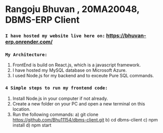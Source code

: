 # Rangoju Bhuvan , 20MA20048, DBMS-ERP Client

### `I have hosted my website live here on:` https://bhuvan-erp.onrender.com/

### `My Architecture:`
1. FrontEnd is build on React.js, which is a javascript framework.
2. I have hosted my MySQL database on Microsoft Azure.
3. I used Node.js for my backend and to exceute Pure SQL commands.

### `4 Simple steps to run my frontend code:`
1. Install Node.js in your computer if not already.
2. Create a new folder on your PC and open a new terminal on this location.
3. Run the following commands:
a) git clone https://github.com/Bhu11154/dbms-client.git
b) cd dbms-client
c) npm install
d) npm start
